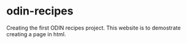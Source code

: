 # odin-recipes
Creating the first ODIN recipes project. This website is to demostrate creating a page in html.